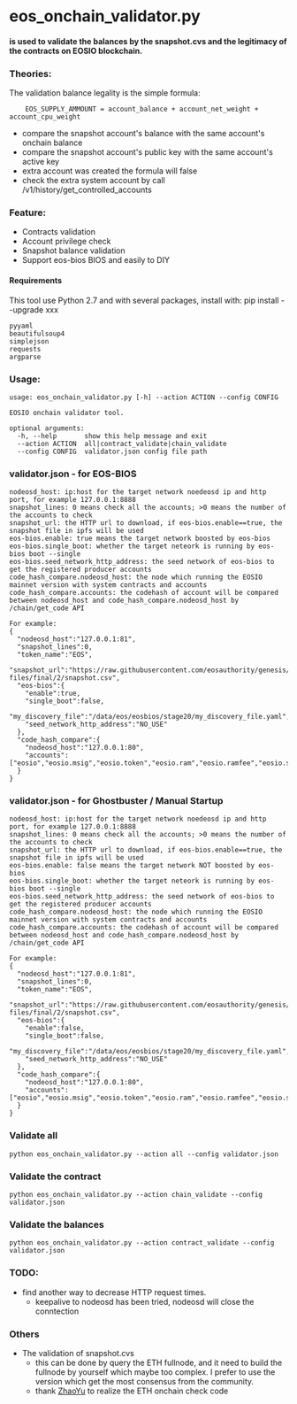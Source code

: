 # eos_onchain_validator.py 
#### is used to validate the balances by the snapshot.cvs and the legitimacy of the contracts on EOSIO blockchain.

### Theories:
The validation balance legality is the simple formula:
```
    EOS_SUPPLY_AMMOUNT = account_balance + account_net_weight + account_cpu_weight
```
- compare the snapshot account's balance with the same account's onchain balance
- compare the snapshot account's public key with the same account's active key
- extra account was created the formula will false
- check the extra system account by call /v1/history/get_controlled_accounts

### Feature:
- Contracts validation
- Account privilege check
- Snapshot balance validation
- Support eos-bios BIOS and easily to DIY

#### Requirements
This tool use Python 2.7 and with several packages, install with: pip install --upgrade xxx
```
pyyaml
beautifulsoup4
simplejson
requests
argparse
```

### Usage:
```
usage: eos_onchain_validator.py [-h] --action ACTION --config CONFIG

EOSIO onchain validator tool.

optional arguments:
  -h, --help       show this help message and exit
  --action ACTION  all|contract_validate|chain_validate
  --config CONFIG  validator.json config file path
```

### validator.json - for EOS-BIOS
```
nodeosd_host: ip:host for the target network noedeosd ip and http port, for example 127.0.0.1:8888
snapshot_lines: 0 means check all the accounts; >0 means the number of the accounts to check
snapshot_url: the HTTP url to download, if eos-bios.enable==true, the snapshot file in ipfs will be used
eos-bios.enable: true means the target network boosted by eos-bios
eos-bios.single_boot: whether the target neteork is running by eos-bios boot --single
eos-bios.seed_network_http_address: the seed network of eos-bios to get the registered producer accounts
code_hash_compare.nodeosd_host: the node which running the EOSIO mainnet version with system contracts and accounts
code_hash_compare.accounts: the codehash of account will be compared between nodeosd_host and code_hash_compare.nodeosd_host by /chain/get_code API

For example:
{
  "nodeosd_host":"127.0.0.1:81",
  "snapshot_lines":0,
  "token_name":"EOS",
  "snapshot_url":"https://raw.githubusercontent.com/eosauthority/genesis/master/snapshot-files/final/2/snapshot.csv",
  "eos-bios":{
    "enable":true,
    "single_boot":false,
    "my_discovery_file":"/data/eos/eosbios/stage20/my_discovery_file.yaml",
    "seed_network_http_address":"NO_USE"
  },
  "code_hash_compare":{
    "nodeosd_host":"127.0.0.1:80",
    "accounts":["eosio","eosio.msig","eosio.token","eosio.ram","eosio.ramfee","eosio.stake","eosio.names","eosio.saving","eosio.bpay","eosio.vpay"]
  }
}

```

### validator.json - for Ghostbuster / Manual Startup
```
nodeosd_host: ip:host for the target network noedeosd ip and http port, for example 127.0.0.1:8888
snapshot_lines: 0 means check all the accounts; >0 means the number of the accounts to check
snapshot_url: the HTTP url to download, if eos-bios.enable==true, the snapshot file in ipfs will be used
eos-bios.enable: false means the target network NOT boosted by eos-bios
eos-bios.single_boot: whether the target neteork is running by eos-bios boot --single
eos-bios.seed_network_http_address: the seed network of eos-bios to get the registered producer accounts
code_hash_compare.nodeosd_host: the node which running the EOSIO mainnet version with system contracts and accounts
code_hash_compare.accounts: the codehash of account will be compared between nodeosd_host and code_hash_compare.nodeosd_host by /chain/get_code API

For example:
{
  "nodeosd_host":"127.0.0.1:81",
  "snapshot_lines":0,
  "token_name":"EOS",
  "snapshot_url":"https://raw.githubusercontent.com/eosauthority/genesis/master/snapshot-files/final/2/snapshot.csv",
  "eos-bios":{
    "enable":false,
    "single_boot":false,
    "my_discovery_file":"/data/eos/eosbios/stage20/my_discovery_file.yaml",
    "seed_network_http_address":"NO_USE"
  },
  "code_hash_compare":{
    "nodeosd_host":"127.0.0.1:80",
    "accounts":["eosio","eosio.msig","eosio.token","eosio.ram","eosio.ramfee","eosio.stake","eosio.names","eosio.saving","eosio.bpay","eosio.vpay"]
  }
}
```

### Validate all
```
python eos_onchain_validator.py --action all --config validator.json
```

### Validate the contract
```
python eos_onchain_validator.py --action chain_validate --config validator.json
```

### Validate the balances
```
python eos_onchain_validator.py --action contract_validate --config validator.json
```

### TODO:
 - find another way to decrease HTTP request times. 
    - keepalive to nodeosd has been tried, nodeosd will close the conntection

### Others
 - The validation of snapshot.cvs
    - this can be done by query the ETH fullnode, and it need to build the fullnode by yourself which maybe too complex. I prefer to use the version which get the most consensus from the community.
    - thank [ZhaoYu](https://github.com/JohnnyZhao) to realize the ETH onchain check code



